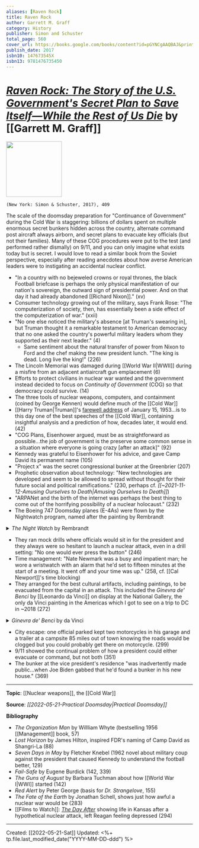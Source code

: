 ```yaml
---
aliases: [Raven Rock]
title: Raven Rock
author: Garrett M. Graff
category: History
publisher: Simon and Schuster
total_page: 560
cover_url: https://books.google.com/books/content?id=pGYNCgAAQBAJ&printsec=frontcover&img=1&zoom=1&edge=curl&source=gbs_api
publish_date: 2017
isbn10: 147673545X
isbn13: 9781476735450
---
```

# [*Raven Rock: The Story of the U.S. Government's Secret Plan to Save Itself—While the Rest of Us Die*](https://www.simonandschuster.com/books/Raven-Rock/Garrett-M-Graff/9781476735429) by [[Garrett M. Graff]]

<img src="https://d28hgpri8am2if.cloudfront.net/book_images/onix/cvr9781476735429/raven-rock-9781476735429_lg.jpg" width=150>

`(New York: Simon & Schuster, 2017), 409`

The scale of the doomsday preparation for "Continuance of Government" during the Cold War is staggering: billions of dollars spent on multiple enormous secret bunkers hidden across the country, alternate command post aircraft always airborn, and secret plans to evacuate key officials (but not their families). Many of these COG procedures were put to the test (and performed rather dismally) on 9/11, and you can only imagine what exists today but is secret. I would love to read a similar book from the Soviet perspective, especially after reading anecdotes about how averse American leaders were to instigating an accidental nuclear conflict.

- "In a country with no bejeweled crowns or royal thrones, the black Football briefcase is perhaps the only physical manifestation of our nation's sovereign, the outward sign of presidential power. And on that day it had already abandoned [[Richard Nixon]]." (xv)
- Consumer technology growing out of the military, says Frank Rose: "The computerization of society, then, has essentially been a side effect of the computerization of war." (xxii)
- "No one else noticed the military's absence [at Truman's swearing in], but Truman thought it a remarkable testament to American democracy that no one asked the country's powerful military leaders whom they supported as their next leader." (4)
	- Same sentiment about the natural transfer of power from Nixon to Ford and the chef making the new president lunch. "The king is dead. Long live the king!" (226)
- The Lincoln Memorial was damaged during [[World War II|WWII]] during a misfire from an adjacent antiaircraft gun emplacement (6)
- Efforts to protect civilians in nuclear war wanted and the government instead decided to focus on *Continuity of Government* (COG) so that democracy could survive. (14)
- The three tools of nuclear weapons, computers, and containment (coined by George Kennen) would define much of the [[Cold War]]
- [[Harry Truman|Truman]]'s [farewell address](https://www.trumanlibrary.gov/library/public-papers/378/presidents-farewell-address-american-people) of January 15, 1953...is to this day one of the best speeches of the [[Cold War]], containing insightful analysis and a prediction of how, decades later, it would end. (42)
- "COG Plans, Eisenhower argued, must be as straightforward as possible...the job of government is the preserve some common sense in a situation where everyone is going crazy [after an attack]" (92)
- Kennedy was grateful to Eisenhower for his advice, and gave Camp David its permanent name (105)
- "Project x" was the secret congressional bunker at the Greenbrier (207)
- Prophetic observation about technology: "New technologies are developed and seem to be allowed to spread without thought for their future social and political ramifications." (230, perhaps cf. *[[~2021-11-12-Amusing Ourselves to Death|Amusing Ourselves to Death]]*)
- "ARPANet and the birth of the internet was perhaps the best thing to come out of the horrifying possibility of a nuclear holocaust." (232)
- The Boeing 747 Doomsday planes (E-4As) were flown by the Nightwatch program, named after the painting by Rembrandt

<details>
<summary><em>The Night Watch</em> by Rembrandt</summary>
<p><img src="https://upload.wikimedia.org/wikipedia/commons/thumb/5/5a/The_Night_Watch_-_HD.jpg/2560px-The_Night_Watch_-_HD.jpg" width="100%"></p>
</details>

- They ran mock drills where officials would sit in for the president and they always were so hesitant to launch a nuclear attack, even in a drill setting: "No one would ever press the button" (246)
- Time management: "Nate Newmark was a busy and impatient man; he wore a wristwatch with an alarm that he'd set to fifteen minutes at the start of a meeting. It went off and your time was up." (258, cf. [[Cal Newport]]'s time blocking)
- They arranged for the best cultural artifacts, including paintings, to be evacuated from the capital in an attack. This included the *Ginevra de' Benci* by [[Leonardo da Vinci]] on display at the National Gallery, the only da Vinci painting in the Americas which I got to see on a trip to DC in ~2018 (272)

<details>
<summary><em>Ginevra de' Benci</em> by da Vinci</summary>
<p><img src="https://upload.wikimedia.org/wikipedia/commons/thumb/3/39/Leonardo_da_Vinci_-_Ginevra_de%27_Benci_-_Google_Art_Project.jpg/1920px-Leonardo_da_Vinci_-_Ginevra_de%27_Benci_-_Google_Art_Project.jpg" width="100%"></p>
</details>

- City escape: one official parked kept two motorcycles in his garage and a trailer at a campsite 85 miles out of town knowing the roads would be clogged but you could probably get there on motorcycle. (299)
- 9/11 showed the continual problem of how a president could either evacuate or command, but not both (351)
- The bunker at the vice president's residence "was inadvertently made public...when Joe Biden gabbed that he'd found a bunker in his new house." (369)


--- 
**Topic**: [[Nuclear weapons]], the [[Cold War]]

**Source**: *[[2022-05-21-Practical Doomsday|Practical Doomsday]]*

**Bibliography**

- *The Organization Man* by Willliam Whyte (bestselling 1956 [[Management]] book, 57)
- *Lost Horizon* by James Hilton, inspired FDR's naming of Camp David as Shangri-La (88)
- *Seven Days in May* by Fletcher Knebel (1962 novel about military coup against the president that caused Kennedy to understand the football better, 129)
- *Fail-Safe* by Eugene Burdick (142, 339)
- *The Guns of August* by Barbara Tuchman about how [[World War I|WWI]] started (142)
- *Red Alert* by Peter George (basis for *Dr. Strangelove*, 155)
- *The Fate of the Earth* by Jonathan Schell, shows just how awful a nuclear war would be (283)
- [[Films to Watch]]: *[The Day After](https://youtu.be/7VG2aJyIFrA)* showing life in Kansas after a hypothetical nuclear attack, left Reagan feeling depressed (294)


---
Created: [[2022-05-21-Sat]]
Updated: <%+ tp.file.last_modified_date("YYYY-MM-DD-ddd") %>
